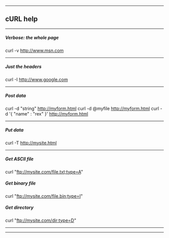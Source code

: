 
***

## cURL help

***

##### Verbose: the whole page
curl -v http://www.msn.com 

***

##### Just the headers 
curl -I http://www.google.com

***

##### Post data 
curl -d "string" http://myform.html
curl -d @myfile http://myform.html
curl -d '{ "name" : "rex" }' http://myform.html

***

##### Put data
curl -T <file> http://mysite.html

***
##### Get ASCII file
curl "ftp://mysite.com/file.txt;type=A"  

##### Get binary file
curl "ftp://mysite.com/file.bin;type=I"

##### Get directory
curl "ftp://mysite.com/dir;type=D"

***
***



